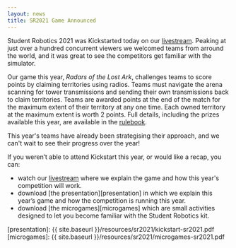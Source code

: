 ```yaml
---
layout: news
title: SR2021 Game Announced
---
```


Student Robotics 2021 was Kickstarted today on our [livestream][livestream]. Peaking at just over a hundred concurrent viewers we welcomed teams from arround the world, and it was great to see the competitors get familiar with the simulator.

Our game this year, _Radars of the Lost Ark_, challenges teams to score points by claiming territories using radios. Teams must navigate the arena scanning for tower transmissions and sending their own transmissions back to claim territories. Teams are awarded points at the end of the match for the maximum extent of their territory at any one time. Each owned territory at the maximum extent is worth 2 points. Full details, including the prizes available this year, are available in the [rulebook][rules].

This year's teams have already been strategising their approach, and we can't wait to see their progress over the year!

If you weren’t able to attend Kickstart this year, or would like a recap, you can:

- watch our [livestream][livestream] where we explain the game and how this year's competition will work.
- download [the presentation][presentation] in which we explain this year’s game and how the competition is running this year.
- download [the microgames][microgames] which are small activities designed to let you become familiar with the Student Robotics kit.

[rules]: https://studentrobotics.org/docs/rules/
[livestream]: https://www.youtube.com/watch?v=cQOgo0Gh4iA
[presentation]: {{ site.baseurl }}/resources/sr2021/kickstart-sr2021.pdf
[microgames]: {{ site.baseurl }}/resources/sr2021/microgames-sr2021.pdf
